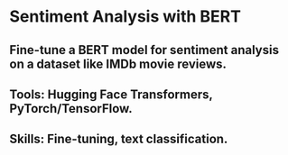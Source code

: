 # Sentiment Analysis with BERT

## Fine-tune a BERT model for sentiment analysis on a dataset like IMDb movie reviews.

## Tools: Hugging Face Transformers, PyTorch/TensorFlow.

## Skills: Fine-tuning, text classification.
